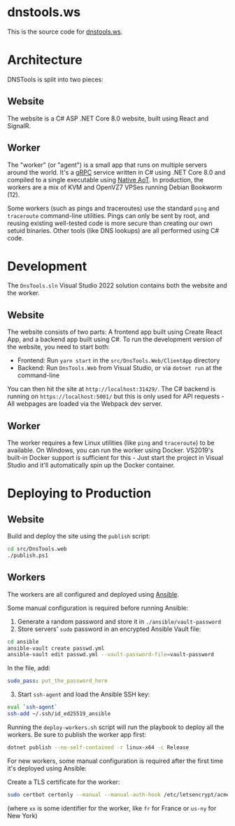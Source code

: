 # dnstools.ws

This is the source code for [dnstools.ws](https://dnstools.ws).

# Architecture

DNSTools is split into two pieces:

## Website

The website is a C# ASP .NET Core 8.0 website, built using React and SignalR.

## Worker

The "worker" (or "agent") is a small app that runs on multiple servers around the world. It's a [gRPC](https://grpc.io/) service written in C# using .NET Core 8.0 and compiled to a single executable using [Native AoT](https://learn.microsoft.com/en-us/dotnet/core/deploying/native-aot). In production, the workers are a mix of KVM and OpenVZ7 VPSes running Debian Bookworm (12).

Some workers (such as pings and traceroutes) use the standard `ping` and `traceroute` command-line utilities. Pings can only be sent by root, and reusing existing well-tested code is more secure than creating our own setuid binaries. Other tools (like DNS lookups) are all performed using C# code.

# Development

The `DnsTools.sln` Visual Studio 2022 solution contains both the website and the worker.

## Website

The website consists of two parts: A frontend app built using Create React App, and a backend app built using C#. To run the development version of the website, you need to start both:

- Frontend: Run `yarn start` in the `src/DnsTools.Web/ClientApp` directory
- Backend: Run `DnsTools.Web` from Visual Studio, or via `dotnet run` at the command-line

You can then hit the site at `http://localhost:31429/`. The C# backend is running on `https://localhost:5001/` but this is only used for API requests - All webpages are loaded via the Webpack dev server.

## Worker

The worker requires a few Linux utilities (like `ping` and `traceroute`) to be available. On Windows, you can run the worker using Docker. VS2019's built-in Docker support is sufficient for this - Just start the project in Visual Studio and it'll automatically spin up the Docker container.

# Deploying to Production

## Website

Build and deploy the site using the `publish` script:

```sh
cd src/DnsTools.web
./publish.ps1
```

## Workers

The workers are all configured and deployed using [Ansible](https://www.ansible.com/).

Some manual configuration is required before running Ansible:

1. Generate a random password and store it in `./ansible/vault-password`
2. Store servers' `sudo` password in an encrypted Ansible Vault file:

```sh
cd ansible
ansible-vault create passwd.yml
ansible-vault edit passwd.yml --vault-password-file=vault-password
```

In the file, add:

```yml
sudo_pass: put_the_password_here
```

3. Start `ssh-agent` and load the Ansible SSH key:

```sh
eval `ssh-agent`
ssh-add ~/.ssh/id_ed25519_ansible
```

Running the `deploy-workers.sh` script will run the playbook to deploy all the workers. Be sure to publish the worker app first:

```sh
dotnet publish --no-self-contained -r linux-x64 -c Release
```

For new workers, some manual configuration is required after the first time it's deployed using Ansible:

Create a TLS certificate for the worker:

```sh
sudo certbot certonly --manual --manual-auth-hook /etc/letsencrypt/acme-dns-auth.py --preferred-challenges dns --debug-challenges --server https://acme-v02.api.letsencrypt.org/directory --cert-name dnstools-worker -d xx.worker.dns.tg
```

(where `xx` is some identifier for the worker, like `fr` for France or `us-ny` for New York)
